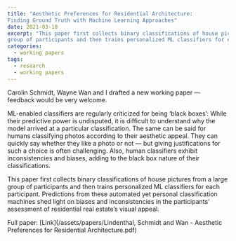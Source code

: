 ```yaml
---
title: "Aesthetic Preferences for Residential Architecture:
Finding Ground Truth with Machine Learning Approaches"
date: 2021-03-10
excerpt: "This paper first collects binary classifications of house pictures from a large
group of participants and then trains personalized ML classifiers for each participant."
categories:
  - working papers
tags:
  - research
  - working papers
---
```


Carolin Schmidt, Wayne Wan and I drafted a new working paper &mdash; feedback would be very welcome.

ML-enabled classifiers are regularly criticized for being ‘black boxes’: While
their predictive power is undisputed, it is difficult to understand why the model
arrived at a particular classification. The same can be said for humans classifying
photos according to their aesthetic appeal. They can quickly say whether they like
a photo or not &mdash; but giving justifications for such a choice is often challenging.
Also, human classifiers exhibit inconsistencies and biases, adding to the black box
nature of their classifications.

This paper first collects binary classifications of house pictures from a large
group of participants and then trains personalized ML classifiers for each participant. Predictions from these automated yet personal classification machines shed light on biases and inconsistencies in the participants’ assessment of residential real estate’s visual appeal.

Full paper: [Link](/assets/papers/Lindenthal, Schmidt and Wan - Aesthetic Preferences for Residential Architecture.pdf)
